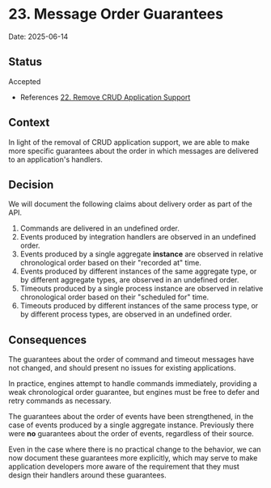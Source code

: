 # 23. Message Order Guarantees

Date: 2025-06-14

## Status

Accepted

- References [22. Remove CRUD Application Support](0022-remove-crud-application-support.md)

## Context

In light of the removal of CRUD application support, we are able to make more
specific guarantees about the order in which messages are delivered to an application's handlers.

## Decision

We will document the following claims about delivery order as part of the API.

1. Commands are delivered in an undefined order.
2. Events produced by integration handlers are observed in an undefined order.
3. Events produced by a single aggregate **instance** are observed in relative
   chronological order based on their "recorded at" time.
4. Events produced by different instances of the same aggregate type, or by
   different aggregate types, are observed in an undefined order.
5. Timeouts produced by a single process instance are observed in relative
   chronological order based on their "scheduled for" time.
6. Timeouts produced by different instances of the same process type, or by
   different process types, are observed in an undefined order.

## Consequences

The guarantees about the order of command and timeout messages have not changed,
and should present no issues for existing applications.

In practice, engines attempt to handle commands immediately, providing a weak
chronological order guarantee, but engines must be free to defer and retry
commands as necessary.

The guarantees about the order of events have been strengthened, in the case of
events produced by a single aggregate instance. Previously there were **no**
guarantees about the order of events, regardless of their source.

Even in the case where there is no practical change to the behavior, we can
now document these guarantees more explicitly, which may serve to make
application developers more aware of the requirement that they must
design their handlers around these guarantees.
